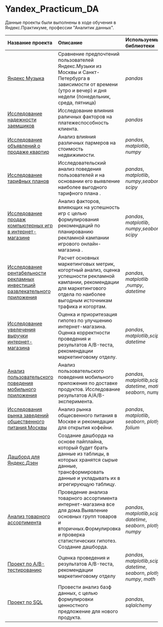 # Yandex_Practicum_DA

Данные проекты были выполнены в ходе обучения в Яндекс.Практикуме, профессии "Аналитик данных".

| Название проекта | Описание | Используемые библиотеки | 
| :---------------------- | :---------------------- | :---------------------- |
| [Яндекс Музыка](https://github.com/yuliyamiroshnichenko/Yandex_Practicum_DA/tree/main/Яндекс%20Музыка) | Сравнение предпочтений пользователей Яндекс.Музыки из Москвы и Санкт-Петербурга в зависимости от времени (утро и вечер) и дня недели (понедельник, среда, пятница)| *pandas* |
| [Исследование надежности заемщиков](https://github.com/yuliyamiroshnichenko/Yandex_Practicum_DA/tree/main/Исследование%20надежности%20заемщиков) |Исследование влияния раличных факторов на платежеспособность клиента.| *pandas* |
| [Исследование объявлений о продаже квартир](https://github.com/yuliyamiroshnichenko/Yandex_Practicum_DA/tree/main/Исследование%20объявлений%20о%20продаже%20квартир) |Анализ влияния различных пармеров на стоимость недвижимости.| *pandas*, *matplotlib*, *numpy*|
| [Исследование тарифных планов](https://github.com/yuliyamiroshnichenko/Yandex_Practicum_DA/tree/main/Исследование%20тарифных%20планов) |Исследовательский анализ поведения пользователей и на основании его выявление наиболее выгодного тарифного плана .| *pandas*, *matplotlib*, *numpy*,*seaborn*, *scipy*|
| [Исследование продаж компьютерных игр в интернет-магазине](https://github.com/yuliyamiroshnichenko/Yandex_Practicum_DA/tree/main/Исследование%20продаж%20компьютерных%20игр%20в%20интернет-магазине) | Анализ факторов, влияющих на успешность игр с целью формулирования рекомендаций по планированию рекламной кампании игрового онлайн-магазина  .| *pandas*, *matplotlib*, *numpy*,*seaborn*, *scipy*|
| [Исследование рентабельности рекламных инвестиций развлекательного приложения](https://github.com/yuliyamiroshnichenko/Yandex_Practicum_DA/tree/main/Исследование%20рентабельности%20рекламных%20инвестиций%20развлекательного%20приложения)| Расчет основных маркетинговых метрик, когортный анализ, оценка успешности рекламной кампании, рекомендации для маркетингового отдела по наиболее выгодным источникам трафика и когортам. | *pandas*, *matplotlib* ,*numpy*, *datetime*|
| [Исследование увелечения выручки интернет-магазина](https://github.com/yuliyamiroshnichenko/Yandex_Practicum_DA/tree/main/Исследование%20увелечения%20выручки%20интернет-магазина)| Оценка и приоритезация гипотез по улучшению интернет-магазина. Оценка корректности проведения и результатов A/B-теста, рекомендации маркетинговому отделу.  | *pandas*, *matplotlib*,*scipy*, *datetime*|
| [Анализ пользовательского поведения мобильного приложения](https://github.com/yuliyamiroshnichenko/Yandex_Practicum_DA/tree/main/Анализ%20пользовательского%20поведения%20мобильного%20приложения)| Анализ пользовательского поведения мобильного приложения по доставке продуктов. Исследование результатов A/A/B-эксперимента. | *pandas*, *matplotlib*,*scipy*, *datetime*, *math*, *seaborn*, *numpy*|
| [Исследования рынка заведений общественного питания Москвы](https://github.com/yuliyamiroshnichenko/Yandex_Practicum_DA/tree/main/Исследования%20рынка%20заведений%20общественного%20питания%20Москвы)| Анализ рынка общесвенного питания в Москве и рекомедации для открытия кофейни.| *pandas*, *matplotlib*, *seaborn*, *plotly*, *folium*|
| [Дашборд для Яндекс.Дзен](https://github.com/yuliyamiroshnichenko/Yandex_Practicum_DA/tree/main/Дашборд%20для%20Яндекс.Дзен)| Создание дашборда на основе пайплайна, который будет брать данные из таблицы, в которых хранятся сырые данные, трансформировать данные и укладывать их в агрегирующую таблицу. | |
| [Анализ товарного ассортимента](https://github.com/yuliyamiroshnichenko/Yandex_Practicum_DA/tree/main/Анализ%20товарного%20ассортимента)| Проведение анализа товарного ассортимента интернет-магазина все для дома.Выявление основных групп товаров и вторичных.Формулировка и проверка статистических гипотез. Создание дашборда.  | *pandas*, *matplotlib*,*scipy*, *datetime*, *seaborn*, *plotly*, *numpy*|
| [Проект по A/B-тестированию](https://github.com/yuliyamiroshnichenko/Yandex_Practicum_DA/tree/main/Проект%20по%20AB-тестированию)| Оценка проведения и результатов А/B-теста, рекомендации маркетинговому отделу  | *pandas*, *matplotlib*,*scipy*, *datetime*, *seaborn*, *plotly*, *numpy*, *math*|
| [Проект по SQL](https://github.com/yuliyamiroshnichenko/Yandex_Practicum_DA/tree/main/Проект%20по%20SQL)| Провести анализ базф данных, с целью формулировки ценностного предложение для нового продукта.| *pandas*, *sqlalchemy*|
